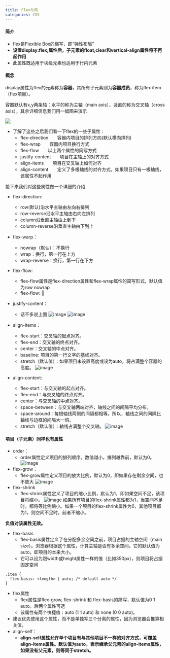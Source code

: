 ```yaml
---
title: Flex布局
categories: CSS
---
```


#### 简介
- flex是Flexible Box的缩写，即“弹性布局”
- **设置display:flex;属性后，子元素的float,clear和vertical-align属性将不再起作用**
- 此属性既适用于块级元素也适用于行内元素

<!--more-->

#### 概念

display属性为flex的元素称为**容器**，其所有子元素则为**容器成员**，称为flex item（flex项目）。

容器默认有x,y两条轴：水平的称为主轴（main axis），竖直的称为交叉轴（cross axis），其余详细信息我们用一幅图来演示

![](https://pic.superbed.cn/item/5c94f9f33a213b0417e5bfc1)

- 了解了这些之后我们看一下flex的一些子属性：
    - flex-direction　　容器内项目的排列方向(默认横向排列)　　
    - flex-wrap　　容器内项目换行方式
    - flex-flow　　以上两个属性的简写方式
    - justify-content　　项目在主轴上的对齐方式
    - align-items　　项目在交叉轴上如何对齐
    - align-content　　定义了多根轴线的对齐方式。如果项目只有一根轴线，该属性不起作用

接下来我们对这些属性做一个详细的介绍

- flex-direction:
    - row(默认)沿水平主轴由左向右排列
    - row-reverse沿水平主轴由右向左排列
    - column沿垂直主轴由上到下
    - column-reverse沿垂直主轴由下到上
- flex-warp：
    - nowrap（默认）：不换行
    - wrap：换行，第一行在上方
    - wrap-reverse：换行，第一行在下方
- flex-flow:
    - flex-flow属性是flex-direction属性和flex-wrap属性的简写形式，默认值为row nowrap
    - flex-flow:<flex-direction> || <flex-wrap>
- justify-content：
    - 话不多说上图
      ![image](https://img-blog.csdn.net/20180617202022711?watermark/2/text/aHR0cHM6Ly9ibG9nLmNzZG4ubmV0L3FxXzQwMzUzNjYy/font/5a6L5L2T/fontsize/400/fill/I0JBQkFCMA==/dissolve/70)
      ![image](https://pic.superbed.cn/item/5c94fa493a213b0417e5c2f7)

- align-items：
    - flex-start：交叉轴的起点对齐。
    - flex-end：交叉轴的终点对齐。
    - center：交叉轴的中点对齐。
    - baseline: 项目的第一行文字的基线对齐。
    - stretch（默认值）：如果项目未设置高度或设为auto，将占满整个容器的高度。
      ![image](https://pic.superbed.cn/item/5c94fab73a213b0417e5c6d5)
- align-content:
    - flex-start：与交叉轴的起点对齐。
    - flex-end：与交叉轴的终点对齐。
    - center：与交叉轴的中点对齐。
    - space-between：与交叉轴两端对齐，轴线之间的间隔平均分布。
    - space-around：每根轴线两侧的间隔都相等。所以，轴线之间的间隔比轴线与边框的间隔大一倍。
    - stretch（默认值）：轴线占满整个交叉轴。
      ![image](https://pic.superbed.cn/item/5c94fad23a213b0417e5c7ce)
#### 项目（子元素）同样也有属性
- order：
    - order属性定义项目的排列顺序。数值越小，排列越靠前，默认为0。
      ![image](https://pic.superbed.cn/item/5c94faed3a213b0417e5c92f)
- flex-grow：
    - flex-grow属性定义项目的放大比例，默认为0，即如果存在剩余空间，也不放大
      ![image](https://pic.superbed.cn/item/5c94fb0c3a213b0417e5ca5d)
- flex-shrink
    - flex-shrink属性定义了项目的缩小比例，默认为1，即如果空间不足，该项目将缩小。
      ![image](https://pic.superbed.cn/item/5c94fb1e3a213b0417e5cb74)
      如果所有项目的flex-shrink属性都为1，当空间不足时，都将等比例缩小。如果一个项目的flex-shrink属性为0，其他项目都为1，则空间不足时，前者不缩小。

**负值对该属性无效。**
- flex-basis
    - flex-basis属性定义了在分配多余空间之前，项目占据的主轴空间（main size）。浏览器根据这个属性，计算主轴是否有多余空间。它的默认值为auto，即项目的本来大小。
    - 它可以设为跟width或height属性一样的值（比如350px），则项目将占据固定空间

```
.item {
  flex-basis: <length> | auto; /* default auto */
}
```
- flex属性
    - flex属性是flex-grow, flex-shrink 和 flex-basis的简写，默认值为0 1 auto。后两个属性可选
    - 该属性有两个快捷值：auto (1 1 auto) 和 none (0 0 auto)。
- 建议优先使用这个属性，而不是单独写三个分离的属性，因为浏览器会推算相关值。
- align-self：
    - **align-self属性允许单个项目有与其他项目不一样的对齐方式，可覆盖align-items属性。默认值为auto，表示继承父元素的align-items属性，如果没有父元素，则等同于stretch。**